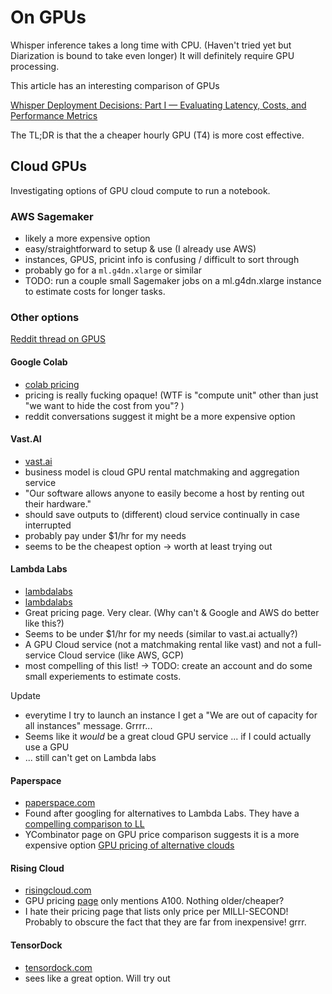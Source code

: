 # On GPUs

Whisper inference takes a long time with CPU. (Haven't tried yet but Diarization is bound to take even longer)
It will definitely require GPU processing.

This article has an interesting comparison of GPUs

[Whisper Deployment Decisions: Part I — Evaluating Latency, Costs, and Performance Metrics](https://blog.ml6.eu/whisper-deployment-decisions-part-i-evaluating-latency-costs-and-performance-metrics-d07f6edc9ec0)

The TL;DR is that the a cheaper hourly GPU (T4) is more cost effective.


## Cloud GPUs

Investigating options of GPU cloud compute to run a notebook. 

### AWS Sagemaker
- likely a more expensive option
- easy/straightforward to setup & use (I already use AWS)
- instances, GPUS, pricint info is confusing / difficult to sort through
- probably go for a `ml.g4dn.xlarge` or similar
- TODO: run a couple small Sagemaker jobs on a ml.g4dn.xlarge instance to estimate costs for longer tasks.


### Other options

[Reddit thread on GPUS](https://www.reddit.com/r/MachineLearning/comments/kcj80e/d_renting_high_end_gpu_resource_non_aws_options/)

#### Google Colab

- [colab pricing](https://colab.research.google.com/signup)
- pricing is really fucking opaque! (WTF is "compute unit" other than just "we want to hide the cost from you"? )
- reddit conversations suggest it might be a more expensive option


#### Vast.AI

- [vast.ai](https://cloud.vast.ai/)
- business model is cloud GPU rental matchmaking and aggregation service
- "Our software allows anyone to easily become a host by renting out their hardware."
- should save outputs to (different) cloud service continually in case interrupted
- probably pay under $1/hr for my needs
- seems to be the cheapest option -> worth at least trying out


#### Lambda Labs

- [lambdalabs](https://lambdalabs.com)
- [lambdalabs](https://lambdalabs.com/service/gpu-cloud)
- Great pricing page. Very clear. (Why can't & Google and AWS do better like this?)
- Seems to be under $1/hr for my needs (similar to vast.ai actually?)
- A GPU Cloud service (not a matchmaking rental like vast) and not a full-service Cloud service (like AWS, GCP)
- most compelling of this list! -> TODO: create an account and do some small experiements to estimate costs. 

Update
- everytime I try to launch an instance I get a "We are out of capacity for all instances" message. Grrrr... 
- Seems like it *would* be a great cloud GPU service ... if I could actually use a GPU
- ... still can't get on Lambda labs


#### Paperspace
- [paperspace.com](https://www.paperspace.com/)
- Found after googling for alternatives to Lambda Labs. They have a [compelling comparison to LL](https://www.paperspace.com/cloud-providers/lambda-labs-alternative-gpu-cloud)
- YCombinator page on GPU price comparison suggests it is a more expensive option [GPU pricing of alternative clouds ](https://news.ycombinator.com/item?id=32270697)



#### Rising Cloud
- [risingcloud.com](https://risingcloud.com/)
- GPU pricing [page](https://risingcloud.com/pricing) only mentions A100. Nothing older/cheaper? 
- I hate their pricing page that lists only price per MILLI-SECOND! Probably to obscure the fact that they are far from inexpensive! grrr.


#### TensorDock
- [tensordock.com](https://www.tensordock.com/)
- sees like a great option. Will try out


